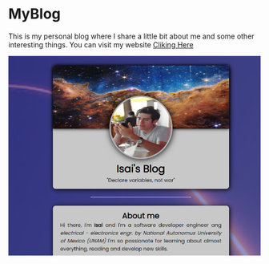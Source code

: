 # MyBlog
This is my personal blog where I share a little bit about me and some other interesting things.
You can visit my website <a href="https://isaiisj.github.io/My_Blog/">Cliking Here</a>

<img src="blog.PNG">
